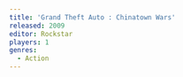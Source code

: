 ```yaml
---
title: 'Grand Theft Auto : Chinatown Wars'
released: 2009
editor: Rockstar
players: 1
genres:
  - Action
---
```

